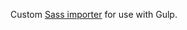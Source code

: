 Custom [Sass importer](https://github.com/sass/node-sass#importer--v200---experimental) for use with Gulp.
